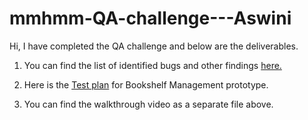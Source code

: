 # mmhmm-QA-challenge---Aswini

Hi, I have completed the QA challenge and below are the deliverables.


1. You can find the list of identified bugs and other findings [here.](https://github.com/aswini34/mmhmm-QA-challenge---Aswini/files/8036464/List.of.identified.bugs.docx)


2. Here is the [Test plan](https://github.com/aswini34/mmhmm-QA-challenge---Aswini/files/8036436/Test.plan.for.Bookshelf.Management.prototype.docx) for Bookshelf Management prototype.

3. You can find the walkthrough video as a separate file above.




